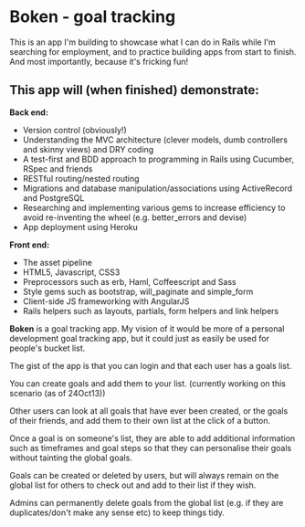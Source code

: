 Boken - goal tracking
============================================

This is an app I'm building to showcase what I can do in Rails while I'm searching for employment, and to practice building apps from start to finish. And most importantly, because it's fricking fun!

This app will (when finished) demonstrate:
--------------------------------------

**Back end:**
* Version control (obviously!)
* Understanding the MVC architecture (clever models, dumb controllers and skinny views) and DRY coding
* A test-first and BDD approach to programming in Rails using Cucumber, RSpec and friends
* RESTful routing/nested routing
* Migrations and database manipulation/associations using ActiveRecord and PostgreSQL
* Researching and implementing various gems to increase efficiency to avoid re-inventing the wheel (e.g. better_errors and devise)
* App deployment using Heroku

**Front end:**
* The asset pipeline
* HTML5, Javascript, CSS3
* Preprocessors such as erb, Haml, Coffeescript and Sass
* Style gems such as bootstrap, will_paginate and simple_form
* Client-side JS frameworking with AngularJS
* Rails helpers such as layouts, partials, form helpers and link helpers

**Boken** is a goal tracking app. My vision of it would be more of a personal development goal tracking app, but it could just as easily be used for people's bucket list.

The gist of the app is that you can login and that each user has a goals list.

You can create goals and add them to your list. (currently working on this scenario (as of 24Oct13))

Other users can look at all goals that have ever been created, or the goals of their friends, and add them to their own list at the click of a button.

Once a goal is on someone's list, they are able to add additional information such as timeframes and goal steps so that they can personalise their goals without tainting the global goals.

Goals can be created or deleted by users, but will always remain on the global list for others to check out and add to their list if they wish.

Admins can permanently delete goals from the global list (e.g. if they are duplicates/don't make any sense etc) to keep things tidy.
